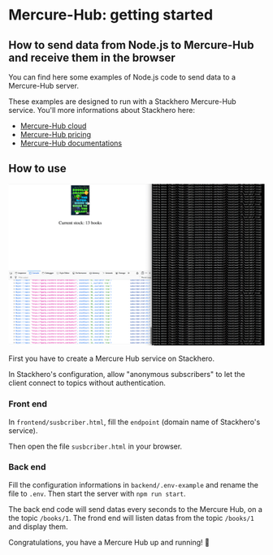 # Mercure-Hub: getting started

## How to send data from Node.js to Mercure-Hub and receive them in the browser

You can find here some examples of Node.js code to send data to a Mercure-Hub server.

These examples are designed to run with a Stackhero Mercure-Hub service.
You'll more informations about Stackhero here:
- [Mercure-Hub cloud](https://www.stackhero.io/en/services/Mercure-Hub/benefits)
- [Mercure-Hub pricing](https://www.stackhero.io/en/services/Mercure-Hub/pricing)
- [Mercure-Hub documentations](https://www.stackhero.io/en/services/Mercure-Hub/documentations)


## How to use

![Screenshot](./screenshot.png)

First you have to create a Mercure Hub service on Stackhero.

In Stackhero's configuration, allow "anonymous subscribers" to let the client connect to topics without authentication.


### Front end

In `frontend/susbcriber.html`, fill the `endpoint` (domain name of Stackhero's service).

Then open the file `susbcriber.html` in your browser.


### Back end

Fill the configuration informations in `backend/.env-example` and rename the file to `.env`.
Then start the server with `npm run start`.

The back end code will send datas every seconds to the Mercure Hub, on a the topic `/books/1`.
The frond end will listen datas from the topic `/books/1` and display them.

Congratulations, you have a Mercure Hub up and running! 🎉